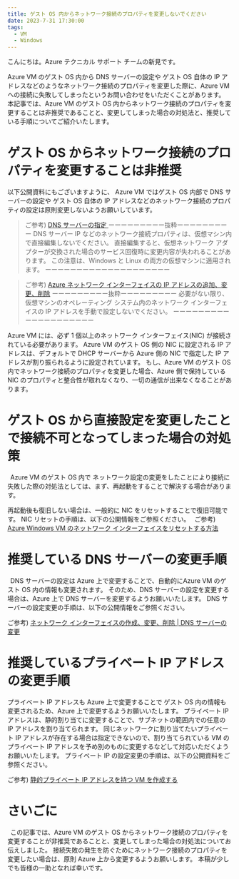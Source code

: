 ```yaml
---
title: ゲスト OS 内からネットワーク接続のプロパティを変更しないでください
date: 2023-7-31 17:30:00
tags:
  - VM
  - Windows
---
```


こんにちは。Azure テクニカル サポート チームの新見です。

Azure VM のゲスト OS 内から DNS サーバーの設定や ゲスト OS 自体の IP アドレスなどのようなネットワーク接続のプロパティを変更した際に、Azure VM への接続に失敗してしまったというお問い合わせをいただくことがあります。 
本記事では、Azure VM のゲスト OS 内からネットワーク接続のプロパティを変更することは非推奨であることと、変更してしまった場合の対処法と、推奨している手順についてご紹介いたします。 
  
# ゲスト OS からネットワーク接続のプロパティを変更することは非推奨 
 
以下公開資料にもございますように、 Azure VM ではゲスト OS 内部で DNS サーバーの設定や ゲスト OS 自体の IP アドレスなどのネットワーク接続のプロパティの設定は原則変更しないようお願いしています。 
  
>ご参考) [DNS サーバーの指定 ](https://docs.microsoft.com/ja-jp/azure/virtual-network/virtual-networks-name-resolution-for-vms-and-role-instances#specify-dns-servers)
>ーーーーーーーーー抜粋ーーーーーーーーー
>DNS サーバー IP などのネットワーク接続プロパティは、仮想マシン内で直接編集しないでください。
>直接編集すると、仮想ネットワーク アダプターが交換された場合のサービス回復時に変更内容が失われることがあります。
>この注意は、Windows と Linux の両方の仮想マシンに適用されます。
>ーーーーーーーーーーーーーーーーーーーー
 
>ご参考) [Azure ネットワーク インターフェイスの IP アドレスの追加、変更、削除](https://docs.microsoft.com/ja-jp/azure/virtual-network/virtual-network-network-interface-addresses#private)
>ーーーーーーーーー抜粋ーーーーーーーーー
> 必要がない限り、仮想マシンのオペレーティング システム内のネットワーク インターフェイスの IP アドレスを手動で設定しないでください。 
>ーーーーーーーーーーーーーーーーーーーー 
 
Azure VM には、必ず 1 個以上のネットワーク インターフェイス(NIC) が接続されている必要があります。 
Azure VM のゲスト OS 側の NIC に設定される IP アドレスは、デフォルトで DHCP サーバーから Azure 側の NIC で指定した IP アドレスが割り振られるように設定されています。 
もし、Azure VM のゲスト OS 内でネットワーク接続のプロパティを変更した場合、Azure 側で保持している NIC のプロパティと整合性が取れなくなり、一切の通信が出来なくなることがあります。 
  
# ゲスト OS から直接設定を変更したことで接続不可となってしまった場合の対処策 
  
Azure VM のゲスト OS 内で ネットワーク設定の変更をしたことにより接続に失敗した際の対処法としては、まず、再起動をすることで解決する場合があります。 
 
再起動後も復旧しない場合は、一般的に NIC をリセットすることで復旧可能です。 
NIC リセットの手順は、以下の公開情報をご参照ください。 
  
ご参考) [Azure Windows VM のネットワーク インターフェイスをリセットする方法](https://learn.microsoft.com/ja-jp/troubleshoot/azure/virtual-machines/reset-network-interface)
  
# 推奨している DNS サーバーの変更手順 
  
DNS サーバーの設定は Azure 上で変更することで、自動的にAzure VM のゲスト OS 内の情報も変更されます。 
そのため、DNS サーバーの設定を変更する場合は、Azure 上で DNS サーバーを変更するようお願いいたします。 
DNS サーバーの設定変更の手順は、以下の公開情報をご参照ください。 
 
ご参考) [ネットワーク インターフェイスの作成、変更、削除 | DNS サーバーの変更](https://learn.microsoft.com/ja-jp/azure/virtual-network/virtual-network-network-interface?tabs=network-interface-portal#change-dns-servers)
  
# 推奨しているプライベート IP アドレスの変更手順 
 
プライベート IP アドレスも Azure 上で変更することで ゲスト OS 内の情報も変更されるため、Azure 上で変更するようお願いいたします。 
プライベート IP アドレスは、静的割り当てに変更することで、サブネットの範囲内での任意の IP アドレスを割り当てられます。 
同じネットワークに割り当てたいプライベート IP アドレスが存在する場合は指定できないので、割り当てられている VM のプライベート IP アドレスを予め別のものに変更するなどして対応いただくようお願いいたします。 
プライベート IP の設定変更の手順は、以下の公開資料をご参照ください。 
 
ご参考) [静的プライベート IP アドレスを持つ VM を作成する](https://docs.microsoft.com/ja-jp/azure/virtual-network/ip-services/virtual-networks-static-private-ip-arm-pportal#change-private-ip-address-to-static)
 
 
# さいごに 
  
この記事では、Azure VM のゲスト OS からネットワーク接続のプロパティを変更することが非推奨であることと、変更してしまった場合の対処法についてお伝えしました。 
接続失敗の発生を防ぐためにネットワーク接続のプロパティを変更したい場合は、原則 Azure 上から変更するようお願いします。 
本稿が少しでも皆様の一助となれば幸いです。 
 


